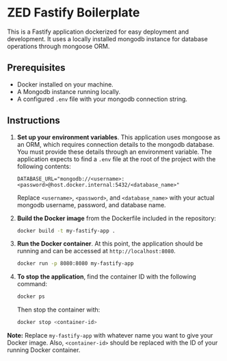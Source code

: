 # ZED Fastify Boilerplate

This is a Fastify application dockerized for easy deployment and development. It uses a locally installed mongodb instance for database operations through mongoose ORM.

## Prerequisites

- Docker installed on your machine.
- A Mongodb instance running locally.
- A configured `.env` file with your mongodb connection string.

## Instructions

1. **Set up your environment variables**. This application uses mongoose as an ORM, which requires connection details to the mongodb database. You must provide these details through an environment variable. The application expects to find a `.env` file at the root of the project with the following contents:

   ```dotenv
   DATABASE_URL="mongodb://<username>:<password>@host.docker.internal:5432/<database_name>"
   ```

   Replace `<username>`, `<password>`, and `<database_name>` with your actual mongodb username, password, and database name.

2. **Build the Docker image** from the Dockerfile included in the repository:

   ```bash
   docker build -t my-fastify-app .
   ```

3. **Run the Docker container**. At this point, the application should be running and can be accessed at `http://localhost:8080`.

   ```bash
   docker run -p 8080:8080 my-fastify-app
   ```

4. **To stop the application**, find the container ID with the following command:

   ```bash
   docker ps
   ```

   Then stop the container with:

   ```bash
   docker stop <container-id>
   ```

**Note:** Replace `my-fastify-app` with whatever name you want to give your Docker image. Also, `<container-id>` should be replaced with the ID of your running Docker container.
